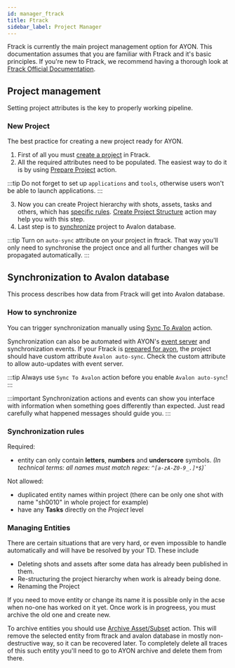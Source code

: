 ```yaml
---
id: manager_ftrack
title: Ftrack
sidebar_label: Project Manager
---
```


Ftrack is currently the main project management option for AYON. This documentation assumes that you are familiar with Ftrack and it's basic principles. If you're new to Ftrack, we recommend having a thorough look at [Ftrack Official Documentation](https://help.ftrack.com/en/).

## Project management
Setting project attributes is the key to properly working pipeline.

### New Project
The best practice for creating a new project ready for AYON.
1. First of all you must [create a project](http://ftrack.rtd.ftrack.com/en/stable/using/managing_projects/creating_a_new_project.html) in Ftrack.
2. All the required attributes need to be populated. The easiest way to do it is by using [Prepare Project](manager_ftrack_actions.md#prepare-project) action.

:::tip
Do not forget to set up `applications` and `tools`, otherwise users won't be able to launch applications.
:::

3. Now you can create Project hierarchy with shots, assets, tasks and others, which has [specific rules](#synchronization-rules). [Create Project Structure](manager_ftrack_actions.md#create-project-structure) action may help you with this step.
4. Last step is to [synchronize](#synchronization-to-avalon-database) project to Avalon database.

:::tip
Turn on `auto-sync` attribute on your project in ftrack. That way you'll only need to synchronise the project once and all further changes will be propagated automatically.
:::

## Synchronization to Avalon database
This process describes how data from Ftrack will get into Avalon database.

### How to synchronize
You can trigger synchronization manually using [Sync To Avalon](manager_ftrack_actions.md#sync-to-avalon) action.

Synchronization can also be automated with AYON's [event server](#event-server) and synchronization events. If your Ftrack is [prepared for ayon](module_ftrack.md#prepare-ftrack-for-ayon), the project should have custom attribute `Avalon auto-sync`. Check the custom attribute to allow auto-updates with event server.

:::tip
Always use `Sync To Avalon` action before you enable `Avalon auto-sync`!
:::

:::important
Synchronization actions and events can show you interface with information when something goes differently than expected. Just read carefully what happened messages should guide you.
:::

### Synchronization rules
Required:
- entity can only contain **letters**, **numbers** and **underscore** symbols.  *(In technical terms: all names must match regex: `^[a-zA-Z0-9_.]*$`)`*

Not allowed:
- duplicated entity names within project (there can be only one shot with name "sh0010" in whole project for example)
- have any **Tasks** directly on the *Project* level

### Managing Entities

There are certain situations that are very hard, or even impossible to handle automatically and will have be resolved by your TD. These include

- Deleting shots and assets after some data has already been published in them.
- Re-structuring the project hierarchy when work is already being done.
- Renaming the Project

If you need to move entity or change its name it is possible only in the acse when no-one has worked on it yet. Once work is in progreess, you must archive the old one and create new.

To archive entities you should use [Archive Asset/Subset](manager_ftrack_actions.md#delete-asset/subset) action. This will remove the selected entity from ftrack and avalon database in mostly non-destructive way, so it can be recovered later. To completely delete all traces of this such entity you'll need to go to AYON archive and delete them from there.
